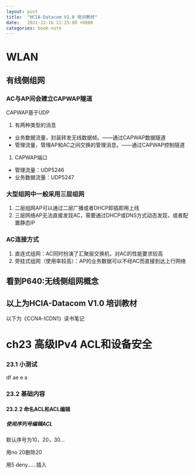 ```yaml
---
layout: post
title:  "HCIA-Datacom V1.0 培训教材"
date:   2021-12-16 11:25:00 +0800
categories: book-note
---
```


# WLAN

## 有线侧组网

### AC与AP间会建立CAPWAP隧道
CAPWAP基于UDP
1. 有两种类型的消息
+ 业务数据流量，封装转发无线数据帧。——通过CAPWAP数据隧道
+ 管理流量，管理AP和AC之间交换的管理消息。——通过CAPWAP控制隧道
1. CAPWAP端口
+ 管理流量：UDP5246
+ 业务数据流量：UDP5247

### 大型组网中一般采用三层组网
1. 二层组网AP可以通过二层广播或者DHCP即插即用上线
1. 三层网络AP无法直接发现AC，需要通过DHCP或DNS方式动态发现，或者配置静态IP

### AC连接方式
1. 直连式组网：AC同时扮演了汇聚层交换机，对AC的性能要求较高
1. 旁挂式组网（使用率较高）：AP的业务数据可以不经AC而直接到达上行网络

## 看到P640:无线侧组网概念


以上为HCIA-Datacom V1.0 培训教材
---
以下为《CCNA-ICDN1》读书笔记

# ch23 高级IPv4 ACL和设备安全

### 23.1 小测试
df ae e a 

### 23.2 基础内容
#### 23.2.2 命名ACL和ACL编辑
##### 使用序列号编辑ACL
默认序号为10，20，30…

用no 20删除20

用5 deny……插入
